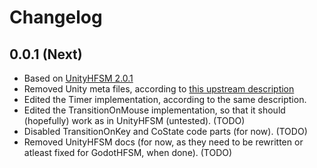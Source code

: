 # Changelog

## 0.0.1 (Next)

- Based on [UnityHFSM 2.0.1](https://github.com/Inspiaaa/UnityHFSM/tree/eb590da7fb7680684ffc1b6801cc50c46417c38d)
- Removed Unity meta files, according to [this upstream description](https://github.com/Inspiaaa/UnityHFSM/wiki/Using-UnityHFSM-outside-of-Unity)
- Edited the Timer implementation, according to the same description.
- Edited the TransitionOnMouse implementation, so that it should (hopefully) work as in UnityHFSM (untested). (TODO)
- Disabled TransitionOnKey and CoState code parts (for now). (TODO)
- Removed UnityHFSM docs (for now, as they need to be rewritten or atleast fixed for GodotHFSM, when done). (TODO)

